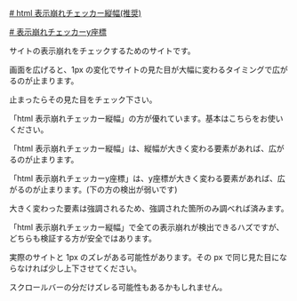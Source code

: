 [# html 表示崩れチェッカー縦幅(推奨)](https://uni928.github.io/HtmlCollapseTester/)

[# 表示崩れチェッカーy座標](https://uni928.github.io/HtmlCollapseTester/index2.html)

サイトの表示崩れをチェックするためのサイトです。

画面を広げると、1px の変化でサイトの見た目が大幅に変わるタイミングで広がるのが止まります。

止まったらその見た目をチェック下さい。

「html 表示崩れチェッカー縦幅」の方が優れています。基本はこちらをお使いください。

「html 表示崩れチェッカー縦幅」は、縦幅が大きく変わる要素があれば、広がるのが止まります。

「html 表示崩れチェッカーy座標」は、y座標が大きく変わる要素があれば、広がるのが止まります。(下の方の検出が弱いです)

大きく変わった要素は強調されるため、強調された箇所のみ調べれば済みます。

「html 表示崩れチェッカー縦幅」で全ての表示崩れが検出できるハズですが、どちらも検証する方が安全ではあります。

実際のサイトと 1px のズレがある可能性があります。その px で同じ見た目にならなければ少し上下させてください。

スクロールバーの分だけズレる可能性もあるかもしれません。
